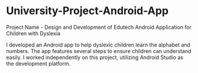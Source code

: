# University-Project-Android-App
Project Name - Design and Development of Edutech Android Application for Children with Dyslexia

I developed an Android app to help dyslexic children learn the alphabet and numbers. 
The app features several steps to ensure children can understand easily. 
I worked independently on this project, utilizing Android Studio as the development platform.
